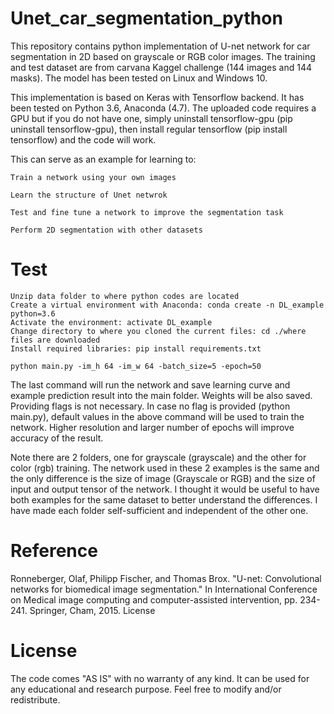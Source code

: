 # Unet_car_segmentation_python

This repository contains python implementation of U-net network for car segmentation in 2D based on grayscale or RGB color images. The training and test dataset are from carvana Kaggel challenge (144 images and 144 masks). The model has been tested on Linux and Windows 10.

This implementation is based on Keras with Tensorflow backend. It has been tested on Python 3.6, Anaconda (4.7). The uploaded code requires a GPU but if you do not have one, simply uninstall tensorflow-gpu (pip uninstall tensorflow-gpu), then install regular tensorflow (pip install tensorflow) and the code will work.

This can serve as an example for learning to:

    Train a network using your own images

    Learn the structure of Unet netwrok

    Test and fine tune a network to improve the segmentation task

    Perform 2D segmentation with other datasets

# Test

    Unzip data folder to where python codes are located
    Create a virtual environment with Anaconda: conda create -n DL_example python=3.6
    Activate the environment: activate DL_example
    Change directory to where you cloned the current files: cd ./where files are downloaded
    Install required libraries: pip install requirements.txt
    
    python main.py -im_h 64 -im_w 64 -batch_size=5 -epoch=50

The last command will run the network and save learning curve and example prediction result into the main folder. 
Weights will be also saved. Providing flags is not necessary. In case no flag is provided (python main.py), default values in the above command will be used to train the network. Higher resolution and larger number of epochs will improve accuracy of the result.

Note there are 2 folders, one for grayscale (grayscale) and the other for color (rgb) training. The network used in these 2 examples is the same and the only difference is the size of image (Grayscale or RGB) and the size of input and output tensor of the network. I thought it would be useful to have both examples for the same dataset to better understand the differences. I have made each folder self-sufficient and independent of the other one.


# Reference

Ronneberger, Olaf, Philipp Fischer, and Thomas Brox. "U-net: Convolutional networks for biomedical image segmentation." In International Conference on Medical image computing and computer-assisted intervention, pp. 234-241. Springer, Cham, 2015.
License

# License
The code comes "AS IS" with no warranty of any kind. It can be used for any educational and research purpose. Feel free to modify and/or redistribute.
